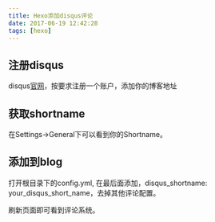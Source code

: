 ```yaml
---
title: Hexo添加disqus评论
date: 2017-06-19 12:42:28
tags: [hexo]
---
```

## 注册disqus

disqus[官网](https://disqus.com)，按要求注册一个账户，添加你的博客地址

<!-- more -->

## 获取shortname

在Settings->General下可以看到你的Shortname。

## 添加到blog

打开根目录下的config.yml, 在最后面添加，disqus_shortname: your_disqus_short_name，去掉其他评论配置。

刷新页面即可看到评论系统。
